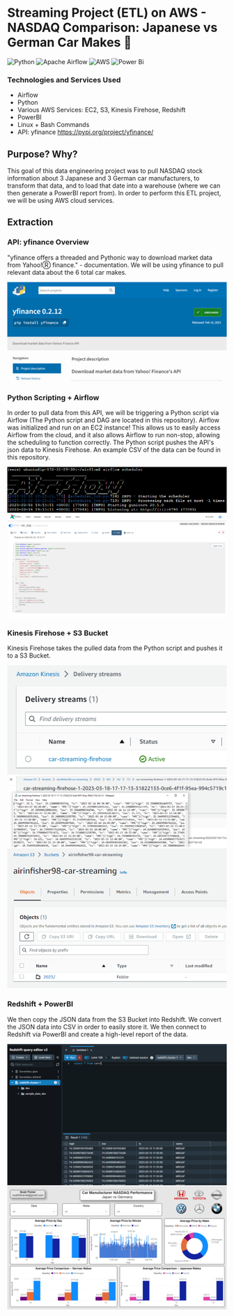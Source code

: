 # Streaming Project (ETL) on AWS - NASDAQ Comparison: Japanese vs German Car Makes :red_car:

![Python](https://img.shields.io/badge/python-3670A0?style=for-the-badge&logo=python&logoColor=ffdd54)
![Apache Airflow](https://img.shields.io/badge/Apache%20Airflow-017CEE?style=for-the-badge&logo=Apache%20Airflow&logoColor=white)
![AWS](https://img.shields.io/badge/AWS-%23FF9900.svg?style=for-the-badge&logo=amazon-aws&logoColor=white)
![Power Bi](https://img.shields.io/badge/power_bi-F2C811?style=for-the-badge&logo=powerbi&logoColor=black)

### Technologies and Services Used
- Airflow
- Python
- Various AWS Services: EC2, S3, Kinesis Firehose, Redshift
- PowerBI
- Linux + Bash Commands
- API: yfinance https://pypi.org/project/yfinance/

## Purpose? Why?
This goal of this data engineering project was to pull NASDAQ stock information about 3 Japanese and 3 German car manufacturers, to transform that data, and to load that date into a warehouse (where we can then generate a PowerBI report from). In order to perform this ETL project, we will be using AWS cloud services.

## Extraction
### API: yfinance Overview
"yfinance offers a threaded and Pythonic way to download market data from Yahoo!Ⓡ finance." - documentation.
We will be using yfinance to pull relevant data about the 6 total car makes.

![alt text](https://github.com/airincs/streaming-project-car/blob/main/images/yfinance.PNG)

### Python Scripting + Airflow
In order to pull data from this API, we will be triggering a Python script via Airflow (The Python script and DAG are located in this repository).
Airflow was initialized and run on an EC2 instance! This allows us to easily access Airflow from the cloud, and it also allows Airflow to run non-stop, allowing the scheduling to function correctly. The Python script pushes the API's json data to Kinesis Firehose. An example CSV of the data can be found in this repository.

![alt text](https://github.com/airincs/streaming-project-car/blob/main/images/Airflow%20Startup.PNG)
![alt text](https://github.com/airincs/streaming-project-car/blob/main/images/Airflow%20Dag.PNG)

### Kinesis Firehose + S3 Bucket
Kinesis Firehose takes the pulled data from the Python script and pushes it to a S3 Bucket.

![alt text](https://github.com/airincs/streaming-project-car/blob/main/images/firehose%20name.PNG)
![alt text](https://github.com/airincs/streaming-project-car/blob/main/images/jsonoutput.PNG)
![alt text](https://github.com/airincs/streaming-project-car/blob/main/images/carbuckets3.PNG)

### Redshift + PowerBI
We then copy the JSON data from the S3 Bucket into Redshift. We convert the JSON data into CSV in order to easily store it. We then connect to Redshift via PowerBI and create a high-level report of the data.

![alt text](https://github.com/airincs/streaming-project-car/blob/main/images/redshift%20query.PNG)
![alt text](https://github.com/airincs/streaming-project-car/blob/main/images/PowerBI.PNG)
